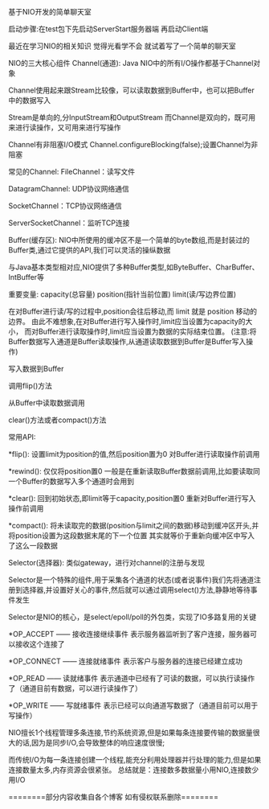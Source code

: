 基于NIO开发的简单聊天室

启动步骤:在test包下先启动ServerStart服务器端 再启动Client端

最近在学习NIO的相关知识 觉得光看学不会 就试着写了一个简单的聊天室 

NIO的三大核心组件
Channel(通道):
Java NIO中的所有I/O操作都基于Channel对象

Channel使用起来跟Stream比较像，可以读取数据到Buffer中，也可以把Buffer中的数据写入

Stream是单向的,分InputStream和OutputStream 而Channel是双向的，既可用来进行读操作，又可用来进行写操作

Channel有非阻塞I/O模式         Channel.configureBlocking(false);设置Channel为非阻塞

常见的Channel:
FileChannel：读写文件

DatagramChannel: UDP协议网络通信

SocketChannel：TCP协议网络通信

ServerSocketChannel：监听TCP连接

Buffer(缓存区):
NIO中所使用的缓冲区不是一个简单的byte数组,而是封装过的Buffer类,通过它提供的API,我们可以灵活的操纵数据

与Java基本类型相对应,NIO提供了多种Buffer类型,如ByteBuffer、CharBuffer、IntBuffer等

重要变量:
capacity(总容量)  	position(指针当前位置)  	limit(读/写边界位置)

在对Buffer进行读/写的过程中,position会往后移动,而 limit 就是 position 移动的边界。
由此不难想象,在对Buffer进行写入操作时,limit应当设置为capacity的大小，
而对Buffer进行读取操作时,limit应当设置为数据的实际结束位置。
(注意:将Buffer数据写入通道是Buffer读取操作,从通道读取数据到Buffer是Buffer写入操作)

写入数据到Buffer

调用flip()方法

从Buffer中读取数据调用

clear()方法或者compact()方法

常用API:

*flip(): 设置limit为position的值,然后position置为0 对Buffer进行读取操作前调用

*rewind(): 仅仅将position置0 一般是在重新读取Buffer数据前调用,比如要读取同一个Buffer的数据写入多个通道时会用到 

*clear(): 回到初始状态,即limit等于capacity,position置0 重新对Buffer进行写入操作前调用

*compact(): 将未读取完的数据(position与limit之间的数据)移动到缓冲区开头,并将position设置为这段数据末尾的下一个位置 其实就等价于重新向缓冲区中写入了这么一段数据

Selector(选择器):
类似gateway，进行对channel的注册与发现

Selector是一个特殊的组件,用于采集各个通道的状态(或者说事件)我们先将通道注册到选择器,并设置好关心的事件,然后就可以通过调用select()方法,静静地等待事件发生

Selector是NIO的核心，是select/epoll/poll的外包类，实现了IO多路复用的关键

*OP_ACCEPT —— 接收连接继续事件 表示服务器监听到了客户连接，服务器可以接收这个连接了

*OP_CONNECT —— 连接就绪事件 表示客户与服务器的连接已经建立成功

*OP_READ —— 读就绪事件 表示通道中已经有了可读的数据，可以执行读操作了（通道目前有数据，可以进行读操作了）

*OP_WRITE —— 写就绪事件 表示已经可以向通道写数据了（通道目前可以用于写操作）

NIO擅长1个线程管理多条连接,节约系统资源,但是如果每条连接要传输的数据量很大的话,因为是同步I/O,会导致整体的响应速度很慢;

而传统I/O为每一条连接创建一个线程,能充分利用处理器并行处理的能力,但是如果连接数量太多,内存资源会很紧张。
总结就是：连接数多数据量小用NIO,连接数少用I/O

========部分内容收集自各个博客 如有侵权联系删除========